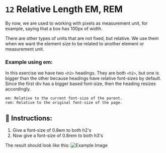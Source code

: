 # `12` Relative Length EM, REM

By now, we are used to working with pixels as measurement unit, for example, saying that a box has 100px of width.

There are other types of units that are not fixed, but relative. We use them when we want the element size to be related to another element or measurement unit.

### Example using em:
In this exercise we have two `<h2>` headings. They are both `<h2>`, but one is bigger than the other because headings have relative font-sizes by default. Since the first div has a bigger based font-size, then the heading resizes accordingly.

```Plain/Text
em: Relative to the current font-size of the parent.
rem: Relative to the original font-size of the page.
```

## 📝 Instructions:

1. Give a font-size of 0.8em to both h2's
2. Now give a font-size of 0.8rem to both h3's


The result should look like this:
![Example Image](https://github.com/4GeeksAcademy/css-tutorial-exercises-course/blob/master/.learn/assets/12-1.png?raw=true)



